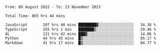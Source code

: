 
<!--START_SECTION:waka-->

```txt
From: 09 August 2022 - To: 23 November 2023

Total Time: 865 hrs 44 mins

JavaScript       297 hrs 40 mins ████████▓░░░░░░░░░░░░░░░░   34.38 %
TypeScript       255 hrs 1 min   ███████▒░░░░░░░░░░░░░░░░░   29.46 %
AL               121 hrs 42 mins ███▓░░░░░░░░░░░░░░░░░░░░░   14.06 %
Python           44 hrs 45 mins  █▒░░░░░░░░░░░░░░░░░░░░░░░   05.17 %
Markdown         41 hrs 17 mins  █▒░░░░░░░░░░░░░░░░░░░░░░░   04.77 %
```

<!--END_SECTION:waka-->











